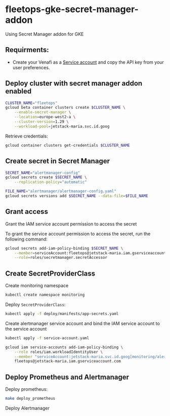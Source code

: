 # fleetops-gke-secret-manager-addon

Using Secret Manager addon for GKE

## Requirments:
- Create your Venafi as a [Service account](https://vaas.venafi.com/jetstack) and copy the API key from your user preferences.

## Deploy cluster with secret manager addon enabled

```sh
CLUSTER_NAME="fleetops"
gcloud beta container clusters create $CLUSTER_NAME \
    --enable-secret-manager \
    --location=europe-west2-a \
    --cluster-version=1.29 \
    --workload-pool=jetstack-maria.svc.id.goog
```

Retrieve credentials:

```sh
gcloud container clusters get-credentials $CLUSTER_NAME
```

## Create secret in Secret Manager 

```sh
SECRET_NAME="alertmanager-config"
gcloud secrets create $SECRET_NAME \
    --replication-policy="automatic"
```

```sh
FILE_NAME="alertmanager/alertmanager-config.yaml"
gcloud secrets versions add $SECRET_NAME --data-file=$FILE_NAME
```

## Grant access

Grant the IAM service account permission to access the secret

To grant the service account permission to access the secret, run the following command:

```sh
gcloud secrets add-iam-policy-binding $SECRET_NAME \
    --member=serviceAccount:fleetops@jetstack-maria.iam.gserviceaccount.com \
    --role=roles/secretmanager.secretAccessor
```

## Create SecretProviderClass

Create monitoring namespace

```sh
kubectl create namespace monitoring
```

Deploy `SecretProviderClass`:

```sh
kubectl apply -f deploy/manifests/app-secrets.yaml
```

Create alertmanager service account and bind the IAM service account to the service account

```sh
kubectl apply -f service-account.yaml

gcloud iam service-accounts add-iam-policy-binding \
    --role roles/iam.workloadIdentityUser \
    --member "serviceAccount:jetstack-maria.svc.id.goog[monitoring/alertmanager-secret-sa]" \
    fleetops@jetstack-maria.iam.gserviceaccount.com
```

## Deploy Prometheus and Alertmanager

Deploy prometheus:

```sh
make deploy_prometheus
```

Deploy Alertmanager